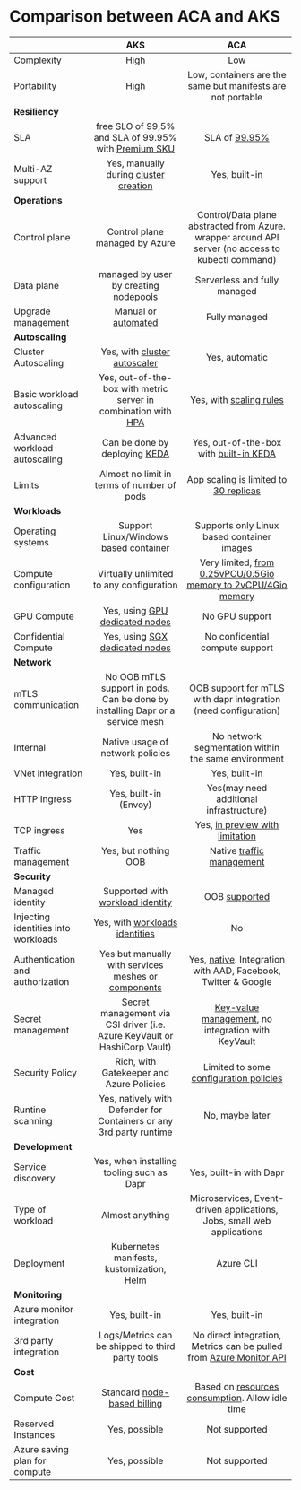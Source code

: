 # Comparison between ACA and AKS

||AKS|ACA|
|---|:---:|:---:|
| Complexity | High | Low |
| Portability | High | Low, containers are the same but manifests are not portable |
| **Resiliency** |
|SLA| free SLO of 99,5% and SLA of 99.95% with [Premium SKU](https://learn.microsoft.com/en-us/azure/aks/uptime-sla)| SLA of [99.95%](https://azure.microsoft.com/fr-fr/support/legal/sla/container-apps/v1_0/)|
|Multi-AZ support| Yes, manually during [cluster creation](https://learn.microsoft.com/en-us/azure/aks/availability-zones)| Yes, built-in|
| **Operations** |
| Control plane| Control plane managed by Azure | Control/Data plane abstracted from Azure. wrapper around API server (no access to kubectl command) |
| Data plane | managed by user by creating nodepools| Serverless and fully managed|
| Upgrade management | Manual or [automated](https://learn.microsoft.com/en-us/azure/aks/auto-upgrade-cluster) | Fully managed|
| **Autoscaling** |
| Cluster Autoscaling |Yes, with [cluster autoscaler](https://learn.microsoft.com/en-us/azure/aks/cluster-autoscaler) | Yes, automatic|
| Basic workload autoscaling | Yes, out-of-the-box with metric server in combination with [HPA](https://kubernetes.io/docs/tasks/run-application/horizontal-pod-autoscale/) | Yes, with [scaling rules](https://learn.microsoft.com/en-us/azure/container-apps/scale-app)|
| Advanced workload autoscaling |Can be done by deploying [KEDA](https://keda.sh)| Yes, out-of-the-box with [built-in KEDA](https://learn.microsoft.com/en-us/azure/container-apps/scale-app)|
| Limits | Almost no limit in terms of number of pods| App scaling is limited to [30 replicas](https://learn.microsoft.com/en-us/azure/container-apps/quotas) |
| **Workloads** |
| Operating systems | Support Linux/Windows based container | Supports only Linux based container images|
| Compute configuration| Virtually unlimited to any configuration | Very limited, [from 0.25vPCU/0.5Gio memory to 2vCPU/4Gio memory](https://learn.microsoft.com/en-us/azure/container-apps/containers#configuration) |
| GPU Compute | Yes, using [GPU dedicated nodes](https://learn.microsoft.com/en-us/azure/aks/gpu-cluster) | No GPU support|
| Confidential Compute | Yes, using [SGX dedicated nodes](https://learn.microsoft.com/en-us/azure/confidential-computing/confidential-nodes-aks-overview) | No confidential compute support|
| **Network** |
| mTLS communication | No OOB mTLS support in pods. Can be done by installing Dapr or a service mesh| OOB support for mTLS with dapr integration (need configuration) |
| Internal | Native usage of network policies | No network segmentation within the same environment |
| VNet integration | Yes, built-in | Yes, built-in |
| HTTP Ingress | Yes, built-in (Envoy)| Yes(may need additional infrastructure)|
| TCP ingress |  Yes | Yes, [in preview with limitation](https://learn.microsoft.com/en-us/azure/container-apps/ingress?tabs=bash#tcp) |
| Traffic management | Yes, but nothing OOB | Native [traffic management](https://learn.microsoft.com/en-us/azure/container-apps/networking) |
| **Security** |
| Managed identity | Supported with [workload identity](https://learn.microsoft.com/en-us/azure/aks/use-managed-identity)| OOB [supported](https://learn.microsoft.com/en-us/azure/container-apps/managed-identity)|
| Injecting identities into workloads | Yes, with [workloads identities](https://azure.github.io/azure-workload-identity) | No |
| Authentication and authorization | Yes but manually with services meshes or [components](https://github.com/Azure/EasyAuthForK8s) | Yes, [native](https://learn.microsoft.com/en-us/azure/container-apps/authentication). Integration with AAD, Facebook, Twitter & Google|
|Secret management | Secret management via CSI driver (i.e. Azure KeyVault or HashiCorp Vault) | [Key-value management](https://learn.microsoft.com/en-us/azure/container-apps/manage-secrets), no integration with KeyVault|
| Security Policy| Rich, with Gatekeeper and Azure Policies| Limited to some [configuration policies](https://learn.microsoft.com/en-us/azure/container-apps/policy-reference) |
| Runtine scanning | Yes, natively with Defender for Containers or any 3rd party runtime | No, maybe later|
| **Development** |
|Service discovery|Yes, when installing tooling such as Dapr|Yes, built-in with Dapr|
| Type of workload| Almost anything| Microservices, Event-driven applications, Jobs, small web applications|
|Deployment| Kubernetes manifests, kustomization, Helm | Azure CLI|
| **Monitoring** |
| Azure monitor integration | Yes, built-in | Yes, built-in |
| 3rd party integration | Logs/Metrics can be shipped to third party tools | No direct integration, Metrics can be pulled from [Azure Monitor API](https://learn.microsoft.com/en-us/azure/azure-monitor/essentials/metrics-supported#microsoftappcontainerapps)  |
| **Cost** |
| Compute Cost| Standard [node-based billing](https://azure.microsoft.com/en-us/pricing/details/kubernetes-service/#pricing) | Based on [resources consumption](https://learn.microsoft.com/en-us/azure/container-apps/billing). Allow idle time |
| Reserved Instances | Yes, possible| Not supported|
| Azure saving plan for compute| Yes, possible| Not supported|

